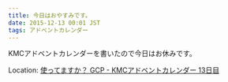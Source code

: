 ```yaml
---
title: 今日はおやすみです。
date: 2015-12-13 00:01 JST
tags: アドベントカレンダー
---
```


KMCアドベントカレンダーを書いたので今日はお休みです。

Location: [使ってますか？ GCP - KMCアドベントカレンダー 13日目](/blog/2015/12/13/kmc.html)
